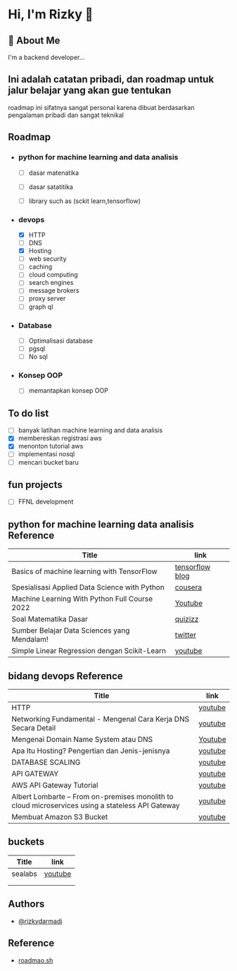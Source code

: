 
# Hi, I'm Rizky 👋


## 🚀 About Me
I'm a backend developer...


## Ini adalah catatan pribadi, dan roadmap untuk jalur belajar yang akan gue tentukan

roadmap ini sifatnya sangat personal karena dibuat berdasarkan pengalaman pribadi dan sangat teknikal


## Roadmap

- ### python for machine learning and data analisis
    - [ ] dasar matenatika
    - [ ] dasar satatitika
    - [ ] library such as (sckit learn,tensorflow)


- ### devops
    - [x] HTTP 
    - [ ] DNS
    - [x] Hosting
    - [ ] web security
    - [ ] caching
    - [ ] cloud computing
    - [ ] search engines
    - [ ] message brokers
    - [ ] proxy server 
    - [ ] graph ql

- ### Database
    - [ ] Optimalisasi database
    - [ ] pgsql
    - [ ] No sql

- ### Konsep OOP
    - [ ] memantapkan konsep OOP

## To do list

- [ ] banyak latihan machine learning and data analisis
- [x] membereskan registrasi aws 
- [x] menonton tutorial aws 
- [ ] implementasi nosql
- [ ] mencari bucket baru

## fun projects
 - [ ] FFNL development


## python for machine learning data analisis Reference

| Title             | link                                                                |
| ----------------- | ------------------------------------------------------------------ |
| Basics of machine learning with TensorFlow | [tensorflow blog](https://www.tensorflow.org/resources/learn-ml/basics-of-machine-learning)|
| Spesialisasi Applied Data Science with Python | [cousera](https://www.coursera.org/specializations/data-science-python?utm_source=gg&utm_medium=sem&utm_campaign=29-AppliedDataSciencePython-ROW&utm_content=B2C&campaignid=13259947800&adgroupid=117959621010&device=c&keyword=online%20data%20science%20training&matchtype=b&network=g&devicemodel=&adpostion=&creativeid=524072187256&hide_mobile_promo&gclid=CjwKCAjw77WVBhBuEiwAJ-YoJNd_N2mzxTjnLxE2RdEjF_57z1NvD2F6NbXsldi8FKg_xQtKJywYsxoCa4cQAvD_BwE) |
| Machine Learning With Python Full Course 2022 | [Youtube](https://www.youtube.com/watch?v=c8W7dRPdIPE) |
| Soal Matematika Dasar | [quizizz](https://quizizz.com/admin/quiz/5c89e53768cd400020ba1385/soal-matematika-dasar) |
|Sumber Belajar Data Sciences yang Mendalam!|[twitter](https://twitter.com/pacmannai/status/1538876286470623233)|
|Simple Linear Regression dengan Scikit-Learn | [youtube](https://www.youtube.com/watch?v=lcjq7-2zMSA&t=134s)


## bidang devops Reference

| Title             | link                                                                |
| ----------------- | ------------------------------------------------------------------ |
| HTTP | [youtube](https://www.youtube.com/watch?v=92Rjzrq4oIg)|
| Networking Fundamental - Mengenal Cara Kerja DNS Secara Detail | [youtube](https://www.youtube.com/watch?v=nTJUtn3tlr8) |
| Mengenai Domain Name System atau DNS | [Youtube](https://www.youtube.com/watch?v=EvvHoQs36eM) |
| Apa Itu Hosting? Pengertian dan Jenis-jenisnya | [youtube](https://www.youtube.com/watch?v=KGBHNjigJ0o) |
|DATABASE SCALING | [youtube](https://www.youtube.com/watch?v=wH5LZ6ALxpw)|
|API GATEWAY| [youtube](https://www.youtube.com/watch?v=aZWbBcgS16s)|
|AWS API Gateway Tutorial | [youtube](https://www.youtube.com/watch?v=qnVfWG8N7Fw)
|Albert Lombarte – From on-premises monolith to cloud microservices using a stateless API Gateway | [youtube](https://www.youtube.com/watch?v=eaZ5_Z4GchU)
|Membuat Amazon S3 Bucket|[youtube](https://www.youtube.com/watch?v=qV9-8V5YLE8)|


## buckets
| Title             | link                                                                |
| ----------------- | ------------------------------------------------------------------ |
|sealabs|[youtube](https://www.youtube.com/watch?v=0zg4Ls7WpxE)|
|||
|||


## Authors

- [@rizkydarmadi](https://www.github.com/rizkydarmadi)


## Reference

- [roadmao.sh](https://roadmap.sh/backend)
